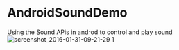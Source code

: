 # AndroidSoundDemo
Using the Sound APis in androd to control and play sound
![screenshot_2016-01-31-09-21-29 1](https://cloud.githubusercontent.com/assets/897731/12700847/25cd0ec6-c7fc-11e5-874f-11bcda0ab869.png)
